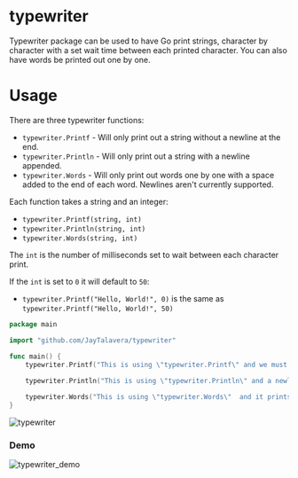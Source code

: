 # typewriter

Typewriter package can be used to have Go print strings, character by character with a set wait time between each printed character. You can also have words be printed out one by one.

# Usage
There are three typewriter functions:
- `typewriter.Printf` - Will only print out a string without a newline at the end.
- `typewriter.Println` - Will only print out a string with a newline appended.
- `typewriter.Words` - Will only print out words one by one with a space added to the end of each word. Newlines aren't currently supported.

Each function takes a string and an integer:
- `typewriter.Printf(string, int)`
- `typewriter.Println(string, int)`
- `typewriter.Words(string, int)`

The `int` is the number of milliseconds set to wait between each character print.

If the `int` is set to `0` it will default to `50`:
- `typewriter.Printf("Hello, World!", 0)` is the same as `typewriter.Printf("Hello, World!", 50)`
```go
package main

import "github.com/JayTalavera/typewriter"

func main() {
	typewriter.Printf("This is using \"typewriter.Printf\" and we must use \\n to add a newline. \n", 75)
  
  	typewriter.Println("This is using \"typewriter.Println\" and a newline is appended.", 75)

	typewriter.Words("This is using \"typewriter.Words\"  and it prints out one word at a time.", 250)
} 
```

![typewriter](https://user-images.githubusercontent.com/95598769/173625796-2e64f535-7506-49e1-8e69-be4f83912c75.gif)

### Demo
![typewriter_demo](https://user-images.githubusercontent.com/95598769/173627027-73b41fc3-250a-4ed5-ac6c-b544acc9e1eb.gif)
